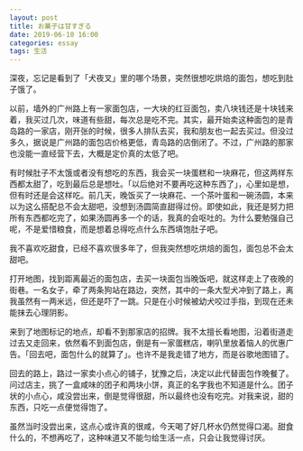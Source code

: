 ```yaml
---
layout: post
title: お菓子は甘すぎる
date: 2019-06-10 16:00
categories: essay
tags: 生活
---
```


深夜，忘记是看到了「犬夜叉」里的哪个场景，突然很想吃烘焙的面包，想吃到肚子饿了。

以前，墙外的广州路上有一家面包店，一大块的红豆面包，卖八块钱还是十块钱来着，我买过几次，味道有些甜，每次总是吃不完。其实，最开始卖这种面包的是青岛路的一家店，刚开张的时候，很多人排队去买，我和朋友也一起去买过。但没过多久，据说是广州路的面包店价格更低，青岛路的店倒闭了。不过，广州路的那家也没能一直经营下去，大概是定价真的太低了吧。

有时候肚子不太饿或者没有想吃的东西，我会买一块蛋糕和一块麻花，但这两样东西都太甜了，吃到最后总是想吐。「以后绝对不要再吃这种东西了」，心里如是想，但有时还是会这样吃。前几天，晚饭买了一块麻花、一个茶叶蛋和一碗汤圆，本来以为这么搭配总不会太甜吧，没想到汤圆简直甜得过份。即使如此，我还是努力把所有东西都吃完了，如果汤圆再多一个的话，我真的会呕吐的。为什么要勉强自己呢，不是爱惜粮食，而是想着总得吃点什么东西填饱肚子吧。

我不喜欢吃甜食，已经不喜欢很多年了，但我突然想吃烘焙的面包，面包总不会太甜吧。

打开地图，找到距离最近的面包店，去买一块面包当晚饭吧，就这样走上了夜晚的街巷。一名女子，牵了两条狗站在路边，突然，其中的一条大型犬冲到了路上，离我虽然有一两米远，但还是吓了一跳。只是在小时候被幼犬咬过手指，到现在还未能抹去心理阴影。

来到了地图标记的地点，却看不到那家店的招牌。我不太擅长看地图，沿着街道走过去又走回来，依然看不到面包店，倒是有一家蛋糕店，喇叭里放着恼人的优惠广告。「回去吧，面包什么的就算了」。也许不是我走错了地方，而是谷歌地图错了。

回去的路上，路过一家卖小点心的铺子，犹豫之后，决定以此代替面包作晚餐了。问过店主，挑了一盒咸味的团子和两块小饼，真正的名字我也不知道是什么。团子状的小点心，咸没尝出来，倒是觉得很甜，所以最终也没有吃完。对我来说，甜的东西，只吃一点便觉得饱了。

虽然当时没尝出来，这点心或许真的很咸，今天喝了好几杯水仍然觉得口渴。甜食什么的，不想再吃了，这种味道又不能匀给生活一点，只会让我觉得讨厌。